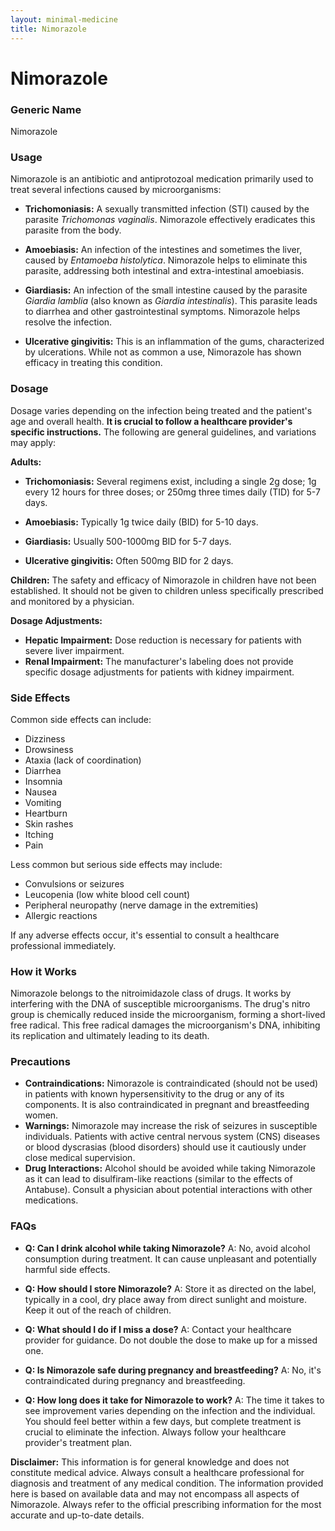 ```yaml
---
layout: minimal-medicine
title: Nimorazole
---
```


# Nimorazole
### Generic Name
Nimorazole

### Usage
Nimorazole is an antibiotic and antiprotozoal medication primarily used to treat several infections caused by microorganisms:

* **Trichomoniasis:** A sexually transmitted infection (STI) caused by the parasite *Trichomonas vaginalis*.  Nimorazole effectively eradicates this parasite from the body.

* **Amoebiasis:**  An infection of the intestines and sometimes the liver, caused by *Entamoeba histolytica*. Nimorazole helps to eliminate this parasite, addressing both intestinal and extra-intestinal amoebiasis.

* **Giardiasis:** An infection of the small intestine caused by the parasite *Giardia lamblia* (also known as *Giardia intestinalis*).  This parasite leads to diarrhea and other gastrointestinal symptoms. Nimorazole helps resolve the infection.

* **Ulcerative gingivitis:** This is an inflammation of the gums, characterized by ulcerations. While not as common a use, Nimorazole has shown efficacy in treating this condition.


### Dosage

Dosage varies depending on the infection being treated and the patient's age and overall health.  **It is crucial to follow a healthcare provider's specific instructions.**  The following are general guidelines, and variations may apply:

**Adults:**

* **Trichomoniasis:**  Several regimens exist, including a single 2g dose;  1g every 12 hours for three doses; or 250mg three times daily (TID) for 5-7 days.

* **Amoebiasis:** Typically 1g twice daily (BID) for 5-10 days.

* **Giardiasis:** Usually 500-1000mg BID for 5-7 days.

* **Ulcerative gingivitis:**  Often 500mg BID for 2 days.


**Children:**  The safety and efficacy of Nimorazole in children have not been established. It should not be given to children unless specifically prescribed and monitored by a physician.

**Dosage Adjustments:**

* **Hepatic Impairment:** Dose reduction is necessary for patients with severe liver impairment.
* **Renal Impairment:**  The manufacturer's labeling does not provide specific dosage adjustments for patients with kidney impairment.


### Side Effects

Common side effects can include:

* Dizziness
* Drowsiness
* Ataxia (lack of coordination)
* Diarrhea
* Insomnia
* Nausea
* Vomiting
* Heartburn
* Skin rashes
* Itching
* Pain

Less common but serious side effects may include:

* Convulsions or seizures
* Leucopenia (low white blood cell count)
* Peripheral neuropathy (nerve damage in the extremities)
* Allergic reactions


If any adverse effects occur, it's essential to consult a healthcare professional immediately.


### How it Works

Nimorazole belongs to the nitroimidazole class of drugs.  It works by interfering with the DNA of susceptible microorganisms.  The drug's nitro group is chemically reduced inside the microorganism, forming a short-lived free radical. This free radical damages the microorganism's DNA, inhibiting its replication and ultimately leading to its death.


### Precautions

* **Contraindications:** Nimorazole is contraindicated (should not be used) in patients with known hypersensitivity to the drug or any of its components. It is also contraindicated in pregnant and breastfeeding women.
* **Warnings:** Nimorazole may increase the risk of seizures in susceptible individuals. Patients with active central nervous system (CNS) diseases or blood dyscrasias (blood disorders) should use it cautiously under close medical supervision.
* **Drug Interactions:** Alcohol should be avoided while taking Nimorazole as it can lead to disulfiram-like reactions (similar to the effects of Antabuse).  Consult a physician about potential interactions with other medications.


### FAQs

* **Q: Can I drink alcohol while taking Nimorazole?** A: No, avoid alcohol consumption during treatment. It can cause unpleasant and potentially harmful side effects.

* **Q: How should I store Nimorazole?** A: Store it as directed on the label, typically in a cool, dry place away from direct sunlight and moisture. Keep it out of the reach of children.

* **Q:  What should I do if I miss a dose?** A: Contact your healthcare provider for guidance.  Do not double the dose to make up for a missed one.

* **Q:  Is Nimorazole safe during pregnancy and breastfeeding?** A: No, it's contraindicated during pregnancy and breastfeeding.

* **Q: How long does it take for Nimorazole to work?** A: The time it takes to see improvement varies depending on the infection and the individual.  You should feel better within a few days, but complete treatment is crucial to eliminate the infection.  Always follow your healthcare provider's treatment plan.


**Disclaimer:** This information is for general knowledge and does not constitute medical advice.  Always consult a healthcare professional for diagnosis and treatment of any medical condition.  The information provided here is based on available data and may not encompass all aspects of Nimorazole.  Always refer to the official prescribing information for the most accurate and up-to-date details.
